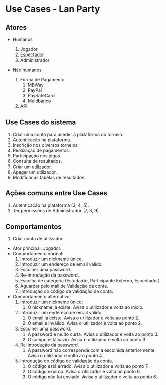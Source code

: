 # Use Cases - Lan Party

## Atores
- Humanos
  1. Jogador
  2. Espectador
  3. Administrador

- Não humanos
  1. Forma de Pagamento
     1. MBWay
     2. PayPal
     3. PaySafeCard
     4. Multibanco
  2. API

## Use Cases do sistema
  1. Criar uma conta para aceder à plataforma do torneio.
  2. Autenticação na plataforma.
  3. Inscrição nos diversos torneios.
  4. Realização de pagamentos.
  5. Participação nos jogos.
  6. Consulta de resultados.
  7. Criar um utilizador.
  8. Apagar um utilizador.
  9. Modificar as tabelas de resultados.

## Ações comuns entre Use Cases
  1. Autenticação na plataforma (3, 4, 5).
  2. Ter permissões de Administrador (7, 8, 9).

## Comportamentos
  1. Criar conta de utilizador.
  - Ator principal: Jogador.
  - Comportamento normal:
    1. Introduzir um nickname único.
    2. Introduzir um endereço de email válido.
    3. Escolher uma password.
    4. Re-introdução da password.
    5. Escolha de categoria (Estudante, Participante Externo, Espectador).
    6. Aguardar pelo mail de Validação da conta.
    7. Introdução do código de validação da conta.
  - Comportamento alternativo:
    1. Introduzir um nickname único:
       1. O nickname já existe. Avisa o utilizador e volta ao ínicio.
    2. Introduzir um endereço de email válido.
       1. O email já existe. Avisa o utilizador e volta ao ponto 2.
       2. O email é inválido. Avisa o utilizador e volta ao ponto 2.
    3. Escolher uma password.
       1. A password é muito curta. Avisa o utilizador e volta ao ponto 3.
       2. O campo está vazio. Avisa o utilizador e volta ao ponto 3.
    4. Re-introdução da password.
       1. A password não corresponde com a escolhida anteriormente. Avisa o utilizador e volta ao ponto 4.
    7. Introdução do código de validação da conta.
       1. O código está errado. Avisa o utilizador e volta ao ponto 7.
       2. O código expirou. Avisa o utilizador e volta ao ponto 6.
       3. O código não foi enviado. Avisa o utilizador e volta ao ponto 6.
